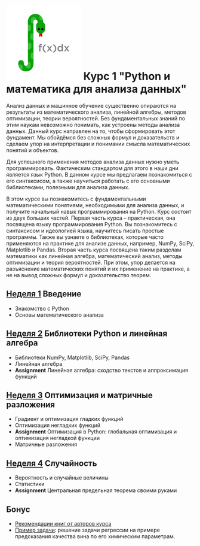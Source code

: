 # ![](logo.jpg) Курс 1 "Python и математика для анализа данных"

Анализ данных и машинное обучение существенно опираются на результаты из математического анализа, линейной алгебры, методов оптимизации, теории вероятностей. Без фундаментальных знаний по этим наукам невозможно понимать, как устроены методы анализа данных. Данный курс направлен на то, чтобы сформировать этот фундамент. Мы обойдёмся без сложных формул и доказательств и сделаем упор на интерпретации и понимании смысла математических понятий и объектов. 

Для успешного применения методов анализа данных нужно уметь программировать. Фактическим стандартом для этого в наши дни является язык Python. В данном курсе мы предлагаем познакомиться с его синтаксисом, а также научиться работать с его основными библиотеками, полезными для анализа данных.

В этом курсе вы познакомитесь с фундаментальными математическими понятиями, необходимыми для анализа данных, и получите начальный навык программирования на Python. Курс состоит из двух больших частей. Первая часть курса – практическая, она посвящена языку программирования Python. Вы познакомитесь с синтаксисом и идеологией языка, научитесь писать простые программы. Также вы узнаете о библиотеках, которые часто применяются на практике для анализе данных, например, NumPy, SciPy, Matplotlib и Pandas. Вторая часть курса посвящена таким разделам математики как линейная алгебра, математический анализ, методы оптимизации и теория вероятностей. При этом, упор делается на разъяснение математических понятий и их применение на практике, а не на вывод сложных формул и доказательство теорем.

## [Неделя 1](week_1/) Введение
  * Знакомство с Python
  * Основы математического анализа

## [Неделя 2](week_2/) Библиотеки Python и линейная алгебра
  * Библиотеки NumPy, Matplotlib, SciPy, Pandas
  * Линейная алгебра
  * __Assignment__ Линейная алгебра: сходство текстов и аппроксимация функций

## [Неделя 3](week_3/) Оптимизация и матричные разложения
  * Градиент и оптимизация гладких функций
  * Оптимизация негладких функций
  * __Assignment__ Оптимизация в Python: глобальная оптимизация и оптимизация негладкой функции
  * Матричные разложения

## [Неделя 4](week_4/) Случайность
  * Вероятность и случайные величины
  * Статистики
  * __Assignment__ Центральная предельная теорема своими руками

## Бонус
  * [Рекомендации книг от авторов курса](bonus/recommendations.md)
  * [Пример задачи](bonus/wine.ipynb): решение задачи регрессии на примере предсказания качества вина по его химическим параметрам.

